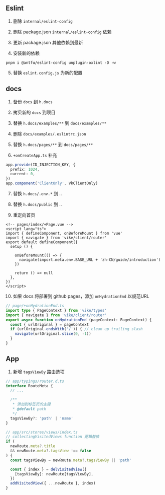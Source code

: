 ## Eslint

1. 删除 `internal/eslint-config`

2. 删除 package.json `internal/eslint-config` 依赖

3. 更新 package.json 其他依赖到最新

4. 安装新的依赖
```shell
pnpm i @antfu/eslint-config unplugin-oxlint -D -w
```

5. 替换 `eslint.config.js` 为新的配置

## docs

1. 备份 `docs` 到 `h.docs`

2. 拷贝新的 `docs` 到项目

3. 替换 `h.docs/examples/**` 到 `docs/examples/** ` 

4. 删除 `docs/examples/.eslintrc.json`

5. 替换  `h.docs/pages/**` 到 `docs/pages/** ` 

6. `+onCreateApp.ts` 补充

```ts
app.provide(ID_INJECTION_KEY, {
  prefix: 1024,
  current: 0,
})
app.component('ClientOnly', VkClientOnly)
```

7. 替换 `h.docs/.env.*` 到 ..

8. 替换 `h.docs/public` 到 ..


9. 重定向首页

```vue
<!-- pages/index/+Page.vue -->
<script lang="ts">
import { defineComponent, onBeforeMount } from 'vue'
import { navigate } from 'vike/client/router'
export default defineComponent({
  setup () {

    onBeforeMount(() => {
      navigate(import.meta.env.BASE_URL + 'zh-CN/guide/introduction')
    })

    return () => null
  },
})
</script>
```

10. 如果 docs 将部署到 github pages，添加 `onHydrationEnd` 以规范URL

```ts
// page/+onHydrationEnd.ts
import type { PageContext } from 'vike/types'
import { navigate } from 'vike/client/router'
export async function onHydrationEnd (pageContext: PageContext) {
  const { urlOriginal } = pageContext
  if (urlOriginal.endsWith('/')) { // clean up trailing slash
    navigate(urlOriginal.slice(0, -1))
  }
}

```


## App

1. 新增 `tagsViewBy` 路由选项

```ts
// app/typings/router.d.ts
interface RouteMeta {
  // ...

  /**
   * 添加到标签页的主键
   * @default path
   */
  tagsViewBy?: 'path' | 'name'
}
```
```ts
// app/src/stores/views/index.ts
// collectingVisitedViews function 逻辑替换
if (
  newRoute.meta?.title
  && newRoute.meta?.tagsView !== false
) {
  const tagsViewBy = newRoute.meta?.tagsViewBy || 'path'

  const { index } = delVisitedView({
    [tagsViewBy]: newRoute[tagsViewBy],
  })
  addVisitedView({ ...newRoute }, index)
}
```

